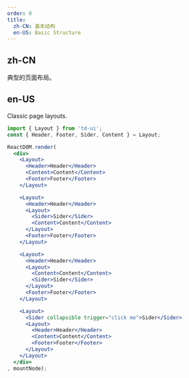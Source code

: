 ```yaml
---
order: 0
title:
  zh-CN: 基本结构
  en-US: Basic Structure
---
```


## zh-CN

典型的页面布局。

## en-US

Classic page layouts.

````jsx
import { Layout } from 'td-ui';
const { Header, Footer, Sider, Content } = Layout;

ReactDOM.render(
  <div>
    <Layout>
      <Header>Header</Header>
      <Content>Content</Content>
      <Footer>Footer</Footer>
    </Layout>

    <Layout>
      <Header>Header</Header>
      <Layout>
        <Sider>Sider</Sider>
        <Content>Content</Content>
      </Layout>
      <Footer>Footer</Footer>
    </Layout>

    <Layout>
      <Header>Header</Header>
      <Layout>
        <Content>Content</Content>
        <Sider>Sider</Sider>
      </Layout>
      <Footer>Footer</Footer>
    </Layout>

    <Layout>
      <Sider collapsible trigger="click me">Sider</Sider>
      <Layout>
        <Header>Header</Header>
        <Content>Content</Content>
        <Footer>Footer</Footer>
      </Layout>
    </Layout>
  </div>
, mountNode);
````

<style>
.content-demo-inner {
  text-align: center;
}
.content-demo-inner .td-layout-header,
.content-demo-inner .td-layout-footer {
  background: #7dbcea;
  color: #fff;
}
.content-demo-inner .td-layout-footer {
  line-height: 1.5;
}
.content-demo-inner .td-layout-sider {
  background: #3ba0e9;
  color: #fff;
  line-height: 120px;
}
.content-demo-inner .td-layout-content {
  background: rgba(16, 142, 233, 1);
  color: #fff;
  min-height: 120px;
  line-height: 120px;
}
.content-demo-inner > div > .td-layout {
  margin-bottom: 48px;
}
.content-demo-inner div > .td-layout:last-child {
  margin: 0;
}
.content-demo-inner .code {
  text-align: left;
}
</style>